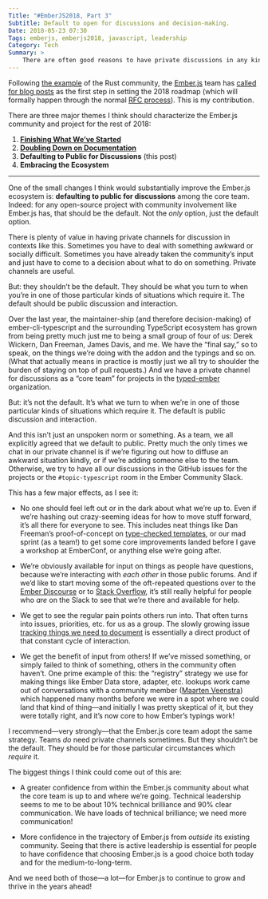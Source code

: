 ```yaml
---
Title: "#EmberJS2018, Part 3"
Subtitle: Default to open for discussions and decision-making.
Date: 2018-05-23 07:30
Tags: emberjs, emberjs2018, javascript, leadership
Category: Tech
Summary: >
    There are often good reasons to have private discussions in any kind of core team—but they should not be the default. The default should be public.
---
```


Following [the example](https://blog.rust-lang.org/2018/01/03/new-years-rust-a-call-for-community-blogposts.html) of the Rust community, the [Ember.js](https://emberjs.com) team has [called for blog posts](https://emberjs.com/blog/2018/05/02/ember-2018-roadmap-call-for-posts.html "Ember's 2018 Roadmap: A Call for Blog Posts") as the first step in setting the 2018 roadmap (which will formally happen through the normal [<abbr title="Request for Comments">RFC</abbr> process](https://github.com/emberjs/rfcs)). This is my contribution.

There are three major themes I think should characterize the Ember.js community and project for the rest of 2018:

1. [**Finishing What We’ve Started**](http://www.chriskrycho.com/2018/emberjs2018-part-1.html)
2. [**Doubling Down on Documentation**](https://www.chriskrycho.com/2018/emberjs2018-part-2.html)
3. **Defaulting to Public for Discussions** (this post)
4. **Embracing the Ecosystem**

----

One of the small changes I think would substantially improve the Ember.js ecosystem is: **defaulting to public for discussions** among the core team. Indeed: for any open-source project with community involvement like Ember.js has, that should be the default. Not the *only* option, just the default option.

There is plenty of value in having private channels for discussion in contexts like this. Sometimes you have to deal with something awkward or socially difficult. Sometimes you have already taken the community’s input and just have to come to a decision about what to do on something. Private channels are useful.

But: they shouldn’t be the default. They should be what you turn to when you’re in one of those particular kinds of situations which require it. The default should be public discussion and interaction.

Over the last year, the maintainer-ship (and therefore decision-making) of ember-cli-typescript and the surrounding TypeScript ecosystem has grown from being pretty much just me to being a small group of four of us: Derek Wickern, Dan Freeman, James Davis, and me. We have the “final say,” so to speak, on the things we’re doing with the addon and the typings and so on. (What that actually means in practice is mostly just we all try to shoulder the burden of staying on top of pull requests.) And we have a private channel for discussions as a “core team” for projects in the [typed-ember](https://github.com/typed-ember) organization.

But: it’s not the default. It’s what we turn to when we’re in one of those particular kinds of situations which require it. The default is public discussion and interaction.

And this isn’t just an unspoken norm or something. As a team, we all explicitly agreed that we default to public. Pretty much the only times we chat in our private channel is if we’re figuring out how to diffuse an awkward situation kindly, or if we’re adding someone else to the team. Otherwise, we try to have all our discussions in the GitHub issues for the projects or the `#topic-typescript` room in the Ember Community Slack.

This has a few major effects, as I see it:

- No one should feel left out or in the dark about what we’re up to. Even if we’re hashing out crazy-seeming ideas for how to move stuff forward, it’s all there for everyone to see. This includes neat things like Dan Freeman’s proof-of-concept on [type-checked templates](https://twitter.com/__dfreeman/status/994410180661170177), or our mad sprint (as a team!) to get some core improvements landed before I gave a workshop at EmberConf, or anything else we’re going after.

- We’re obviously available for input on things as people have questions, because we’re interacting with *each other* in those public forums. And if we’d like to start moving some of the oft-repeated questions over to the [Ember Discourse](https://discuss.emberjs.com) or to [Stack Overflow](https://stackoverflow.com/questions/tagged/ember.js), it’s still really helpful for people who *are* on the Slack to see that we’re there and available for help.

- We get to see the regular pain points others run into. That often turns into issues, priorities, etc. for us as a group. The slowly growing issue [tracking things we need to document](https://github.com/typed-ember/ember-cli-typescript/issues/170) is essentially a direct product of that constant cycle of interaction.

- We get the benefit of input from others! If we’ve missed something, or simply failed to think of something, others in the community often haven’t. One prime example of this: the “registry” strategy we use for making things like Ember Data store, adapter, etc. lookups work came out of conversations with a community member ([Maarten Veenstra](https://github.com/maerten)) which happened many months before we were in a spot where we could land that kind of thing—and initially I was pretty skeptical of it, but they were totally right, and it’s now core to how Ember’s typings work!

I recommend—very strongly—that the Ember.js core team adopt the same strategy. Teams *do* need private channels sometimes. But they shouldn’t be the default. They should be for those particular circumstances which *require* it.

The biggest things I think could come out of this are:

- A greater confidence from within the Ember.js community about what the core team is up to and where we’re going. Technical leadership seems to me to be about 10% technical brilliance and 90% clear communication. We have loads of technical brilliance; we need more communication!

- More confidence in the trajectory of Ember.js from *outside* its existing community. Seeing that there is active leadership is essential for people to have confidence that choosing Ember.js is a good choice both today and for the medium-to-long-term.

And we need both of those—a lot—for Ember.js to continue to grow and thrive in the years ahead!
